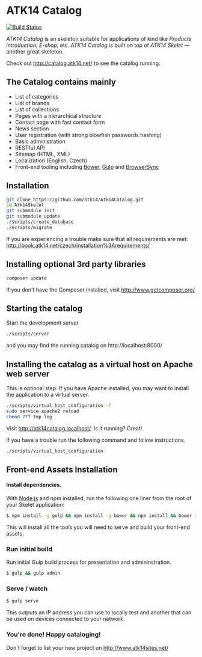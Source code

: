 ATK14 Catalog
============

[![Build Status](https://travis-ci.org/atk14/Atk14Catalog.svg?branch=master)](https://travis-ci.org/atk14/Atk14Catalog)

_ATK14 Catalog_ is an skeleton suitable for applications of kind like _Products introduction_, _E-shop_, etc. _ATK14 Catalog_ is built on top of _ATK14 Skelet_ — another great skeleton.

Check out <http://catalog.atk14.net/> to see the catalog running.

The Catalog contains mainly
--------------------------

* List of categories
* List of brands
* List of collections
* Pages with a hierarchical structure
* Contact page with fast contact form
* News section
* User registration (with strong blowfish passwords hashing)
* Basic administration
* RESTful API
* Sitemap (HTML, XML)
* Localization (English, Czech)
* Front-end tooling including [Bower](http://bower.io/), [Gulp](https://github.com/gulpjs/gulp) and [BrowserSync](https://github.com/BrowserSync/browser-sync)

Installation
------------

```bash
git clone https://github.com/atk14/Atk14Catalog.git
cd Atk14Skelet
git submodule init
git submodule update
./scripts/create_database
./scripts/migrate
```
If you are experiencing a trouble make sure that all requirements are met: <http://book.atk14.net/czech/installation%3Arequirements/>

Installing optional 3rd party libraries
---------------------------------------

```bash
composer update
```

If you don't have the Composer installed, visit http://www.getcomposer.org/

Starting the catalog
---------------------

Start the development server

```bash
./scripts/server
```

and you may find the running catalog on http://localhost:8000/

Installing the catalog as a virtual host on Apache web server
--------------------------------------------------------------

This is optional step. If you have Apache installed, you may want to install the application to a virtual server.

```bash
./scripts/virtual_host_configuration -f
sudo service apache2 reload
chmod 777 tmp log
```

Visit <http://atk14catalog.localhost/>. Is it running? Great!

If you have a trouble run the following command and follow instructions.

```bash
./scripts/virtual_host_configuration
```

Front-end Assets Installation
-----------------------------

#### Install dependencies.

With [Node.js](http://nodejs.org) and npm installed, run the following one liner from the root of your Skelet application:

```bash
$ npm install -g gulp && npm install -g bower && npm install && bower install
```

This will install all the tools you will need to serve and build your front-end assets.

### Run initial build

Run initial Gulp build process for presentation and admininstration.

```bash
$ gulp && gulp admin
```

### Serve / watch

```bash
$ gulp serve
```

This outputs an IP address you can use to locally test and another that can be used on devices connected to your network.

### You're done! Happy cataloging!

Don't forget to list your new project on http://www.atk14sites.net/
